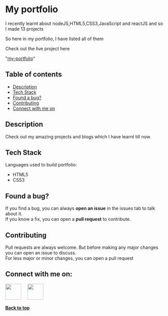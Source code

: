 # My portfolio

I recently learnt about nodeJS,HTML5,CSS3,JavaScript and reactJS and so I made 13 projects

So here in my portfolio, I have listed all of them

Check out the live project here

"[my-portfolio](https://dhrupotter.netlify.app/)"

## Table of contents

- [Description](#description)
- [Tech Stack](#tech-stack)
- [Found a bug?](#found-a-bug)
- [Contributing](#contributing)
- [Connect with me on](#connect-with-me-on)

## Description

Check out my amazing projects and blogs which I have learnt till now.

## Tech Stack

Languages used to build portfolio:

- HTML5
- CSS3

## Found a bug?

If you find a bug, you can always **open an issue** in the issues tab to talk about it.<br>
If you know a fix, you can open a **pull request** to contribute.

## Contributing

Pull requests are always welcome. But before making any major changes you can open an issue to discuss.<br>
For less major or minor changes, you can open a pull request

## Connect with me on:

<p>
<a href="https://twitter.com/DhruviGandhi25" target="_blank" rel="noopener noreferrer"><img src="https://img.icons8.com/plasticine/100/000000/twitter.png" width="50" /></a>
&nbsp; 
&nbsp; <a href="https://www.linkedin.com/in/dhruvi-gandhi-609a35166/" target="_blank" rel="noopener noreferrer"><img src="https://img.icons8.com/plasticine/100/000000/linkedin.png" width="50" /></a>

**[Back to top](#my-portfolio)**
